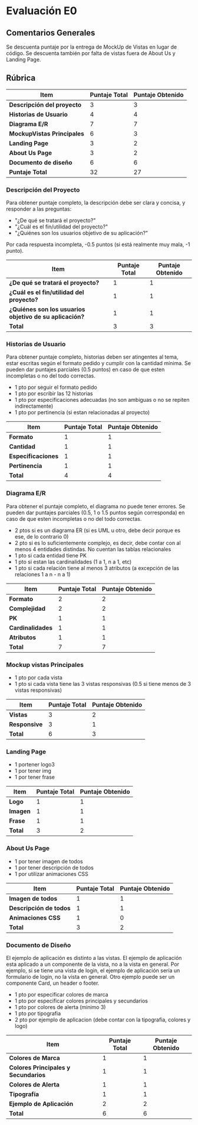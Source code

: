 # Evaluación E0

## Comentarios Generales

<!-- Agregar comentarios generales sobre la entrega, si es necesario. -->
Se descuenta puntaje por la entrega de MockUp de Vistas en lugar de código. Se descuenta también por falta de vistas fuera de About Us y Landing Page.

## Rúbrica

| Item                         | Puntaje Total | Puntaje Obtenido |
|------------------------------|---------------|------------------|
| **Descripción del proyecto** | 3             | 3                |
| **Historias de Usuario**     | 4             | 4                |
| **Diagrama E/R**             | 7             | 7                |
| **MockupVistas Principales** | 6             | 3                |
| **Landing Page**             | 3             | 2                |
| **About Us Page**            | 3             | 2                |
| **Documento de diseño**      | 6             | 6                |
| **Puntaje Total**            | 32            | 27                |


### Descripción del Proyecto
<!-- Pueden borrar esta descripción -->
Para obtener puntaje completo, la descripción debe ser clara y concisa, y responder a las preguntas:

- "¿De qué se tratará el proyecto?"
- "¿Cuál es el fin/utilidad del proyecto?"
- "¿Quiénes son los usuarios objetivo de su aplicación?"

Por cada respuesta incompleta, -0.5 puntos (si está realmente muy mala, -1 punto).
<!--  -->


| Item                                                     |Puntaje Total| Puntaje Obtenido |
|----------------------------------------------------------|-------------|------------------|
| **¿De qué se tratará el proyecto?**                      | 1           |  1               |
| **¿Cuál es el fin/utilidad del proyecto?**               | 1           |  1               |
| **¿Quiénes son los usuarios objetivo de su aplicación?** | 1           |  1               |
| **Total**                                                | 3           |  3               |


### Historias de Usuario
<!-- Pueden borrar esta descripción -->
Para obtener puntaje completo, historias deben ser atingentes al tema, estar escritas según el formato pedido y cumplir con la cantidad mínima. Se pueden dar puntajes parciales (0.5 puntos) en caso de que esten incompletas o no del todo correctas.

- 1 pto por seguir el formato pedido
- 1 pto por escribir las 12 historias
- 1 pto por especificaciones adecuadas (no son ambiguas o no se repiten indirectamente)
- 1 pto por pertinencia (si estan relacionadas al proyecto)
<!--  -->

| Item                                                     |Puntaje Total| Puntaje Obtenido |
|----------------------------------------------------------|-------------|------------------|
| **Formato**                                              | 1           |  1               |
| **Cantidad**                                             | 1           |  1               |
| **Especificaciones**                                     | 1           |  1               |
| **Pertinencia**                                          | 1           |  1               |
| **Total**                                                | 4           |  4               |


### Diagrama E/R
<!-- Pueden borrar esta descripción -->
Para obtener el puntaje completo, el diagrama no puede tener errores. Se pueden dar puntajes parciales (0.5, 1 o 1.5 puntos según corresponda) en caso de que esten incompletas o no del todo correctas.

- 2 ptos si es un diagrama ER (si es UML u otro, debe decir porque es ese, de lo contrario 0)
- 2 pto si es lo suficientemente complejo, es decir, debe contar con al menos 4 entidades distindas. No cuentan las tablas relacionales
- 1 pto si cada entidad tiene PK
- 1 pto si estan las cardinalidades (1 a 1, n a 1, etc)
- 1 pto si cada relación tiene al menos 3 atributos (a excepción de las relaciones 1 a n - n a 1)
<!--  -->

| Item                                                     |Puntaje Total| Puntaje Obtenido |
|----------------------------------------------------------|-------------|------------------|
| **Formato**                                              | 2           |  2               |
| **Complejidad**                                          | 2           |  2               |
| **PK**                                                   | 1           |  1               |
| **Cardinalidades**                                       | 1           |  1               |
| **Atributos**                                            | 1           |  1               |
| **Total**                                                | 7           |  7               |


### Mockup vistas Principales
<!-- Pueden borrar esta descripción -->
- 1 pto por cada vista
- 1 pto si cada vista tiene las 3 vistas responsivas (0.5 si tiene menos de 3 vistas responsivas)
<!--  -->

| Item                                                     |Puntaje Total| Puntaje Obtenido |
|----------------------------------------------------------|-------------|------------------|
| **Vistas**                                               | 3           |  2               |
| **Responsive**                                           | 3           |  1               |
| **Total**                                                | 6           |  3               |


### Landing Page
<!-- Pueden borrar estos comentarios -->
- 1 portener logo3  
- 1 por tener img
- 1 por tener frase
<!--  -->

| Item                                                     |Puntaje Total| Puntaje Obtenido |
|----------------------------------------------------------|-------------|------------------|
| **Logo**                                                 | 1           | 1                |
| **Imagen**                                               | 1           | 1                |
| **Frase**                                                | 1           | 1                |
| **Total**                                                | 3           | 2                |

### About Us Page
<!-- Pueden borrar estos comentarios -->
- 1 por tener imagen de todos
- 1 por tener descripción de todos
- 1 por utilizar animaciones CSS
<!--  -->

| Item                                                     |Puntaje Total| Puntaje Obtenido |
|----------------------------------------------------------|-------------|------------------|
| **Imagen de todos**                                      | 1           | 1                |
| **Descripción de todos**                                 | 1           | 1                |
| **Animaciones CSS**                                      | 1           | 0                |
| **Total**                                                | 3           | 2                |



### Documento de Diseño
<!-- Pueden borrar esta descripción -->
El ejemplo de aplicación es distinto a las vistas. El ejemplo de aplicación esta aplicado a un componente de la vista, no a la vista en general. Por ejemplo, si se tiene una vista de login, el ejemplo de aplicación sería un formulario de login, no la vista en general.
Otro ejemplo puede ser un componente Card, un header o footer.

- 1 pto por especificar colores de marca
- 1 pto por especificar colores principales y secundarios
- 1 pto por colores de alerta (minimo 3)
- 1 pto por tipografia
- 2 pto por ejemplo de aplicacion (debe contar con la tipografia, colores y logo) 
<!--  -->

| Item                                                     |Puntaje Total| Puntaje Obtenido |
|----------------------------------------------------------|-------------|------------------|
| **Colores de Marca**                                     | 1           |  1               |
| **Colores Principales y Secundarios**                    | 1           |  1               |
| **Colores de Alerta**                                    | 1           |  1               |
| **Tipografía**                                           | 1           |  1               |
| **Ejemplo de Aplicación**                                | 2           |  2               |
| **Total**                                                | 6           |  6               |



